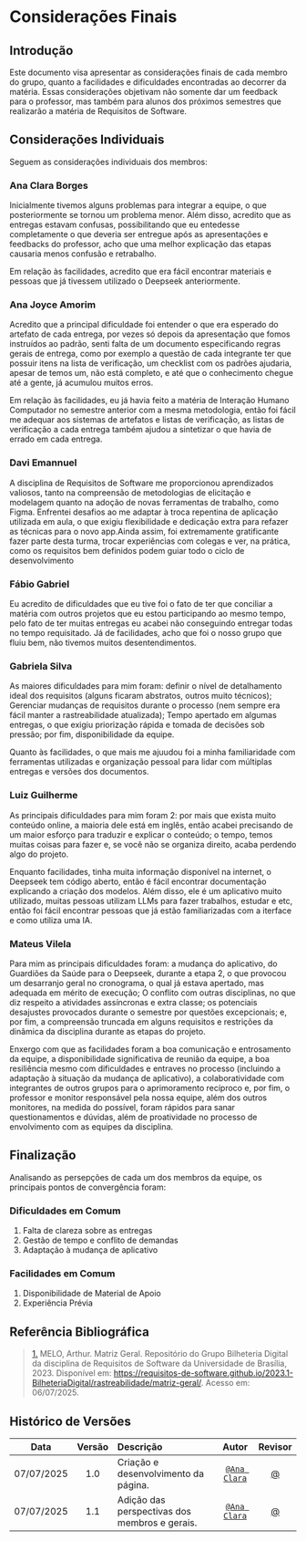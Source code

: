 # Considerações Finais

## Introdução

Este documento visa apresentar as considerações finais de cada membro do grupo, quanto a facilidades e dificuldades encontradas ao decorrer da matéria. Essas considerações objetivam não somente dar um feedback para o professor, mas também para alunos dos próximos semestres que realizarão a matéria de Requisitos de Software.

## Considerações Individuais

Seguem as considerações individuais dos membros:

### Ana Clara Borges

Inicialmente tivemos alguns problemas para integrar a equipe, o que posteriormente se tornou um problema menor. Além disso, acredito que as entregas estavam confusas, possibilitando que eu entedesse completamente o que deveria ser entregue após as apresentações e feedbacks do professor, acho que uma melhor explicação das etapas causaria menos confusão e retrabalho. 

Em relação às facilidades, acredito que era fácil encontrar materiais e pessoas que já tivessem utilizado o Deepseek anteriormente.

### Ana Joyce Amorim

Acredito que a principal dificuldade foi entender o que era esperado do artefato de cada entrega, por vezes só depois da apresentação que fomos instruídos ao padrão, senti falta de um documento especificando regras gerais de entrega, como por exemplo a questão de cada integrante ter que possuir itens na lista de verificação, um checklist com os padrões ajudaria, apesar de temos um, não está completo, e até que o conhecimento chegue até a gente, já acumulou muitos erros.

Em relação às facilidades, eu já havia feito a matéria de Interação Humano Computador no semestre anterior com a mesma metodologia, então foi fácil me adequar aos sistemas de artefatos e listas de verificação, as listas de verificação a cada entrega também ajudou a sintetizar o que havia de errado em cada entrega.

### Davi Emannuel

A disciplina de Requisitos de Software me proporcionou aprendizados valiosos, tanto na compreensão de metodologias de elicitação e modelagem quanto na adoção de novas ferramentas de trabalho, como Figma. Enfrentei desafios ao me adaptar à troca repentina de aplicação utilizada em aula, o que exigiu flexibilidade e dedicação extra para refazer as técnicas para o novo app.Ainda assim, foi extremamente gratificante fazer parte desta turma, trocar experiências com colegas e ver, na prática, como os requisitos bem definidos podem guiar todo o ciclo de desenvolvimento

### Fábio Gabriel

Eu acredito de dificuldades que eu tive foi o fato de ter que conciliar a matéria com outros projetos que eu estou participando ao mesmo tempo, pelo fato de ter muitas entregas eu acabei não conseguindo entregar todas no tempo requisitado. Já de facilidades, acho que foi o nosso grupo que fluiu bem, não tivemos muitos desentendimentos.

### Gabriela Silva

As maiores dificuldades para mim foram: definir o nível de detalhamento ideal dos requisitos (alguns ficaram abstratos, outros muito técnicos); Gerenciar mudanças de requisitos durante o processo (nem sempre era fácil manter a rastreabilidade atualizada); Tempo apertado em algumas entregas, o que exigiu priorização rápida e tomada de decisões sob pressão; por fim, disponibilidade da equipe.

Quanto às facilidades, o que mais me ajuudou foi a minha familiaridade com ferramentas utilizadas e organização pessoal para lidar com múltiplas entregas e versões dos documentos.

### Luiz Guilherme

As principais dificuldades para mim foram 2: por mais que exista muito conteúdo online, a maioria dele está em inglês, então acabei precisando de um maior esforço para traduzir e explicar o conteúdo; o tempo, temos muitas coisas para fazer e, se você não se organiza direito, acaba perdendo algo do projeto.

Enquanto facilidades, tinha muita informação disponível na internet, o Deepseek tem código aberto, então é fácil encontrar documentação explicando a criação dos modelos. Além disso, ele é um aplicativo muito utilizado, muitas pessoas utilizam LLMs para fazer trabalhos, estudar e etc, então foi fácil encontrar pessoas que já estão familiarizadas com a iterface e como utiliza uma IA.

### Mateus Vilela

Para mim as principais dificuldades foram: a mudança do aplicativo, do Guardiões da Saúde para o Deepseek, durante a etapa 2, o que provocou um desarranjo geral no cronograma, o qual já estava apertado, mas adequada em mérito de execução; O conflito com outras disciplinas, no que diz respeito a atividades assíncronas e extra classe; ⁠os potenciais desajustes provocados durante o semestre por questões excepcionais; e, por fim, a compreensão truncada em alguns requisitos e restrições da dinâmica da disciplina durante as etapas do projeto.

Enxergo com que as facilidades foram a boa comunicação e entrosamento da equipe, a disponibilidade significativa de reunião da equipe, a boa resiliência mesmo com dificuldades e entraves no processo (incluindo a adaptação à situação da mudança de aplicativo), a colaboratividade com integrantes de outros grupos para o aprimoramento recíproco e, por fim, o professor e monitor responsável pela nossa equipe, além dos outros monitores, na medida do possível, foram rápidos para sanar questionamentos e dúvidas, além de proatividade no processo de envolvimento com as equipes da disciplina.

## Finalização

Analisando as persepções de cada um dos membros da equipe, os principais pontos de convergência foram:

### Dificuldades em Comum

1. Falta de clareza sobre as entregas
2. Gestão de tempo e conflito de demandas
3. Adaptação à mudança de aplicativo

### Facilidades em Comum

1. Disponibilidade de Material de Apoio
2. Experiência Prévia

## Referência Bibliográfica

> <a id="REF1" href="#anchor_4">1.</a> MELO, Arthur. Matriz Geral. Repositório do Grupo Bilheteria Digital da disciplina de Requisitos de Software da Universidade de Brasília, 2023. Disponível em: <https://requisitos-de-software.github.io/2023.1-BilheteriaDigital/rastreabilidade/matriz-geral/>. Acesso em: 06/07/2025.

## Histórico de Versões

 Data       | Versão | Descrição                                 | Autor                                      | Revisor                                     |
| :--------: | :----: | :---------------------------------------- | :----------------------------------------: | :----------------------------------------: |
| 07/07/2025 |  1.0   | Criação e desenvolvimento da página.| [`@Ana Clara`](https://github.com/anabborges)   |  [@](https://github.com/) |
| 07/07/2025 |  1.1   | Adição das perspectivas dos membros e gerais.| [`@Ana Clara`](https://github.com/anabborges)   |  [@](https://github.com/) |